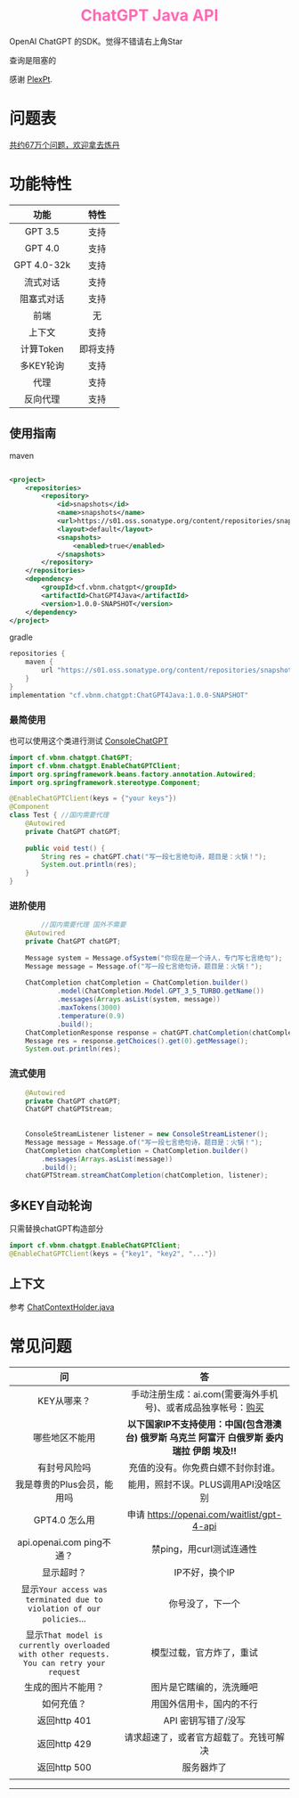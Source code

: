 <h1 style="text-align: center; color: hotpink; -webkit-animation: rainbow 5s infinite; -moz-animation: rainbow 5s infinite; -o-animation: rainbow 5s infinite; animation: rainbow 5s infinite;">ChatGPT Java API</h1>

OpenAI ChatGPT 的SDK。觉得不错请右上角Star

查询是阻塞的


感谢 [PlexPt](https://github.com/PlexPt/).

# 问题表

[共约67万个问题，欢迎拿去炼丹](https://github.com/PlexPt/awesome-chatgpt-prompts-zh/blob/main/question/README.md)



# 功能特性

|     功能      |  特性  |
|:-----------:|:----:|
|   GPT 3.5   |  支持  |
|   GPT 4.0   |  支持  |
| GPT 4.0-32k |  支持  |
|    流式对话     |  支持  |
|    阻塞式对话    |  支持  |
|     前端      |  无   |
|     上下文     |  支持  |
|   计算Token   | 即将支持 |
|   多KEY轮询    |  支持  |
|     代理      |  支持  |
|    反向代理     |  支持  |


## 使用指南


maven
```xml

<project>
    <repositories>
        <repository>
            <id>snapshots</id>
            <name>snapshots</name>
            <url>https://s01.oss.sonatype.org/content/repositories/snapshots/</url>
            <layout>default</layout>
            <snapshots>
                <enabled>true</enabled>
            </snapshots>
        </repository>
    </repositories>
    <dependency>
        <groupId>cf.vbnm.chatgpt</groupId>
        <artifactId>ChatGPT4Java</artifactId>
        <version>1.0.0-SNAPSHOT</version>
    </dependency>
</project>
```

gradle

```groovy
repositories {
    maven {
        url "https://s01.oss.sonatype.org/content/repositories/snapshots/"
    }
}
implementation "cf.vbnm.chatgpt:ChatGPT4Java:1.0.0-SNAPSHOT"
```



### 最简使用

也可以使用这个类进行测试 [ConsoleChatGPT](src/test/java/cf/vbnm/chatgpt/StreamTest.java)

```java
import cf.vbnm.chatgpt.ChatGPT;
import cf.vbnm.chatgpt.EnableChatGPTClient;
import org.springframework.beans.factory.annotation.Autowired;
import org.springframework.stereotype.Component;

@EnableChatGPTClient(keys = {"your keys"})
@Component
class Test { //国内需要代理
    @Autowired
    private ChatGPT chatGPT;
    
    public void test() {
        String res = chatGPT.chat("写一段七言绝句诗，题目是：火锅！");
        System.out.println(res);
    }
}

```


### 进阶使用

```java
        //国内需要代理 国外不需要
    @Autowired
    private ChatGPT chatGPT;
    
    Message system = Message.ofSystem("你现在是一个诗人，专门写七言绝句");
    Message message = Message.of("写一段七言绝句诗，题目是：火锅！");
    
    ChatCompletion chatCompletion = ChatCompletion.builder()
            .model(ChatCompletion.Model.GPT_3_5_TURBO.getName())
            .messages(Arrays.asList(system, message))
            .maxTokens(3000)
            .temperature(0.9)
            .build();
    ChatCompletionResponse response = chatGPT.chatCompletion(chatCompletion);
    Message res = response.getChoices().get(0).getMessage();
    System.out.println(res);

```

### 流式使用

```java
    @Autowired
    private ChatGPT chatGPT;
    ChatGPT chatGPTStream;
    
            
    ConsoleStreamListener listener = new ConsoleStreamListener();
    Message message = Message.of("写一段七言绝句诗，题目是：火锅！");
    ChatCompletion chatCompletion = ChatCompletion.builder()
        .messages(Arrays.asList(message))
        .build();
    chatGPTStream.streamChatCompletion(chatCompletion, listener);

```

## 多KEY自动轮询

只需替换chatGPT构造部分

```java
import cf.vbnm.chatgpt.EnableChatGPTClient;
@EnableChatGPTClient(keys = {"key1", "key2", "..."})
```

## 上下文

参考  [ChatContextHolder.java](src/main/java/cf/vbnm/chatgpt/util/ChatContextHolder.java) 



# 常见问题

|                                           问                                            |                                       答                                       |
|:--------------------------------------------------------------------------------------:|:-----------------------------------------------------------------------------:|
|                                        KEY从哪来？                                         | 手动注册生成：ai.com(需要海外手机号)、或者成品独享帐号：[购买](https://fk.fq.mk/?code=YT0xJmI9Mg%3D%3D) |
|                                        哪些地区不能用                                         |            **以下国家IP不支持使用：中国(包含港澳台) 俄罗斯 乌克兰 阿富汗 白俄罗斯 委内瑞拉 伊朗 埃及!!**            |
|                                         有封号风险吗                                         |                               充值的没有。你免费白嫖不封你封谁。                               |
|                                    我是尊贵的Plus会员，能用吗                                     |                             能用，照封不误。PLUS调用API没啥区别                             |
|                                       GPT4.0 怎么用                                       |                   申请 https://openai.com/waitlist/gpt-4-api                    |
|                                 api.openai.com ping不通？                                 |                               禁ping，用curl测试连通性                                |
|                                         显示超时？                                          |                                   IP不好，换个IP                                   |
|           显示`Your access was terminated due to violation of our policies`...           |                                   你号没了，下一个                                    |
| 显示`That model is currently overloaded with other requests. You can retry your request` |                                 模型过载，官方炸了，重试                                  |
|                                       生成的图片不能用？                                        |                                 图片是它瞎编的，洗洗睡吧                                  |
|                                         如何充值？                                          |                                 用国外信用卡，国内的不行                                  |
|                                       返回http 401                                       |                                 API 密钥写错了/没写                                  |
|                                       返回http 429                                       |                              请求超速了，或者官方超载了。充钱可解决                              |
|                                       返回http 500                                       |                                     服务器炸了                                     |
|                                                                                        |                                                                               |

---
